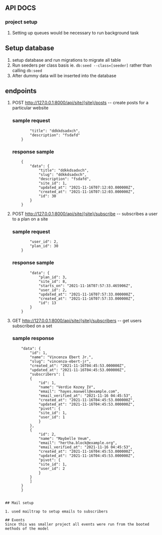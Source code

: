 ## API DOCS
### project setup
1. Setting up queues would be necessary to run background task

## Setup database 
1. setup database and run migrations to migrate all table
2. Run seeders per class basis ie. ```db:seed --class=[seeder]``` rather than calling ```db:seed```
3. After dummy data will be inserted into the database


## endpoints
1.  POST http://127.0.0.1:8000/api/site/{site}/posts -- create posts for a particular website
    ### sample request

    ```{
	        "title": "ddkkdsadxch",
	        "description": "fsdafd"
        }
    ```
    ### response sample

    ```
        {
            "data": {
                "title": "ddkkdsadxch",
                "slug": "ddkkdsadxch",
                "description": "fsdafd",
                "site_id": 1,
                "updated_at": "2021-11-16T07:12:03.000000Z",
                "created_at": "2021-11-16T07:12:03.000000Z",
                "id": 30
            }
        }
    ```

2.  POST http://127.0.0.1:8000/api/site/{site}/subscribe -- subscribes a user to a plan on a site
    ### sample request


    ```{
            "user_id": 2,
            "plan_id": 30
        }
    ```

    ### response sample

    ```{
            "data": {
                "plan_id": 3,
                "site_id": 8,
                "starts_on": "2021-11-16T07:57:33.465906Z",
                "user_id": 2,
                "updated_at": "2021-11-16T07:57:33.000000Z",
                "created_at": "2021-11-16T07:57:33.000000Z",
                "id": 13
            }
        }
    ```

3.  GET http://127.0.0.1:8000/api/site/{site}/subscribers -- get users subscribed on a set
    ### sample response
    
    ```{
        "data": {
            "id": 1,
            "name": "Vincenza Ebert Jr.",
            "slug": "vincenza-ebert-jr",
            "created_at": "2021-11-16T04:45:53.000000Z",
            "updated_at": "2021-11-16T04:45:53.000000Z",
            "subscribers": [
            {
                "id": 1,
                "name": "Verdie Kozey IV",
                "email": "hayes.maxwell@example.com",
                "email_verified_at": "2021-11-16 04:45:53",
                "created_at": "2021-11-16T04:45:53.000000Z",
                "updated_at": "2021-11-16T04:45:53.000000Z",
                "pivot": {
                "site_id": 1,
                "user_id": 1
                }
            },
            {
                "id": 2,
                "name": "Maybelle Veum",
                "email": "hertha.block@example.org",
                "email_verified_at": "2021-11-16 04:45:53",
                "created_at": "2021-11-16T04:45:53.000000Z",
                "updated_at": "2021-11-16T04:45:53.000000Z",
                "pivot": {
                "site_id": 1,
                "user_id": 2
                }
            }
            ]
        }
        }
```

## Mail setup

1. used mailtrap to setup emails to subscribers

## Events
Since this was smaller project all events were run from the booted methods of the model